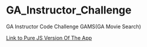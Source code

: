 # GA_Instructor_Challenge
GA Instructor Code Challenge
GAMS(GA Movie Search)


<a href="https://immense-sierra-8720.herokuapp.com/">Link to Pure JS Version Of The App</a>
